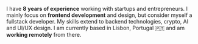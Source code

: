I have **8 years of experience** working with startups and entrepreneurs. I mainly focus on **frontend development** and design, but consider myself a fullstack developer. My skills extend to backend technologies, crypto, AI and UI/UX design. I am currently based in Lisbon, Portugal 🇵🇹 and am **working remotely** from there.
